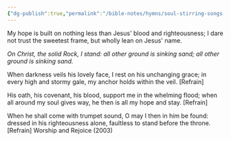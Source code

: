 ```yaml
---
{"dg-publish":true,"permalink":"/bible-notes/hymns/soul-stirring-songs-and-hymns/the-solid-rock/","title":"The Solid Rock"}
---
```



My hope is built on nothing less
than Jesus' blood and righteousness;
I dare not trust the sweetest frame,
but wholly lean on Jesus' name.

*On Christ, the solid Rock, I stand:
all other ground is sinking sand;
all other ground is sinking sand.*

When darkness veils his lovely face,
I rest on his unchanging grace;
in every high and stormy gale,
my anchor holds within the veil. [Refrain]

His oath, his covenant, his blood,
support me in the whelming flood;
when all around my soul gives way,
he then is all my hope and stay. [Refrain]

When he shall come with trumpet sound,
O may I then in him be found:
dressed in his righteousness alone,
faultless to stand before the throne. [Refrain]
Worship and Rejoice (2003)